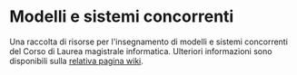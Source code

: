 # Modelli e sistemi concorrenti

Una raccolta di risorse per l'insegnamento di modelli e sistemi concorrenti del Corso di
Laurea magistrale informatica. Ulteriori informazioni sono disponibili sulla
[relativa pagina
wiki](https://csunibo.github.io/wiki/raccolte-di-risorse/index.html).
